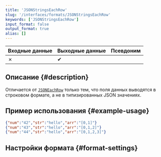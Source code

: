 ```yaml
---
title: 'JSONStringsEachRow'
slug: '/interfaces/formats/JSONStringsEachRow'
keywords: ['JSONStringsEachRow']
input_format: false
output_format: true
alias: []
---
```


| Входные данные | Выходные данные | Псевдоним |
|-------|--------|-------|
| ✗     | ✔      |       |

## Описание {#description}

Отличается от [`JSONEachRow`](./JSONEachRow.md) только тем, что поля данных выводятся в строковом формате, а не в типизированных JSON значениях.

## Пример использования {#example-usage}

```json
{"num":"42","str":"hello","arr":"[0,1]"}
{"num":"43","str":"hello","arr":"[0,1,2]"}
{"num":"44","str":"hello","arr":"[0,1,2,3]"}
```

## Настройки формата {#format-settings}
